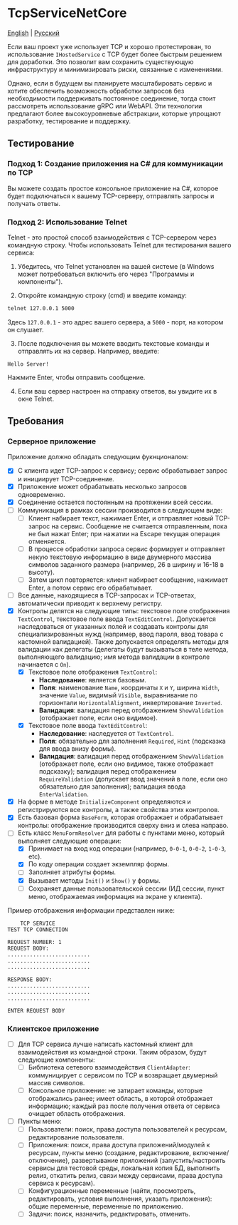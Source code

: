 # TcpServiceNetCore

[English](README.md) | [Русский](README.ru.md)

Если ваш проект уже использует TCP и хорошо протестирован, то использование `IHostedService` с TCP будет более быстрым решением для доработки. Это позволит вам сохранить существующую инфраструктуру и минимизировать риски, связанные с изменениями.

Однако, если в будущем вы планируете масштабировать сервис и хотите обеспечить возможность обработки запросов без необходимости поддерживать постоянное соединение, тогда стоит рассмотреть использование gRPC или WebAPI. Эти технологии предлагают более высокоуровневые абстракции, которые упрощают разработку, тестирование и поддержку.

## Тестирование

### Подход 1: Создание приложения на C# для коммуникации по TCP

Вы можете создать простое консольное приложение на C#, которое будет подключаться к вашему TCP-серверу, отправлять запросы и получать ответы.

### Подход 2: Использование Telnet

Telnet - это простой способ взаимодействия с TCP-сервером через командную строку. Чтобы использовать Telnet для тестирования вашего сервиса:

1. Убедитесь, что Telnet установлен на вашей системе (в Windows может потребоваться включить его через "Программы и компоненты").

2. Откройте командную строку (cmd) и введите команду:

```bat
telnet 127.0.0.1 5000
```

Здесь `127.0.0.1` - это адрес вашего сервера, а `5000` - порт, на котором он слушает.

3. После подключения вы можете вводить текстовые команды и отправлять их на сервер. Например, введите:

```
Hello Server!
```

Нажмите Enter, чтобы отправить сообщение.

4. Если ваш сервер настроен на отправку ответов, вы увидите их в окне Telnet.

## Требования

### Серверное приложение

Приложение должно обладать следующим фукнционалом:
- [x] С клиента идет TCP-запрос к сервису; сервис обрабатывает запрос и инициирует TCP-соединение.
- [x] Приложение может обрабатывать несколько запросов одновременно.
- [x] Соединение остается постоянным на протяжении всей сессии.
- [ ] Коммуникация в рамках сессии производится в следующем виде:
    - [ ] Клиент набирает текст, нажимает Enter, и отправляет новый TCP-запрос на сервис. Сообщение не считается отправленным, пока не был нажат Enter; при нажатии на Escape текущая операция отменяется.
    - [ ] В процессе обработки запроса сервис формирует и отправляет некую текстовую информацию в виде двумерного массива символов заданного размера (например, 26 в ширину и 16-18 в высоту).
    - [ ] Затем цикл повторяется: клиент набирает сообщение, нажимает Enter, а потом сервис его обрабатывает.
- [ ] Все данные, находящиеся в TCP-запросах и TCP-ответах, автоматически приводит к верхнему регистру.
- [x] Контролы делятся на следующие типы: текстовое поле отображения `TextControl`, текстовое поле ввода `TextEditControl`. Допускается наследоваться от указанных полей и создавать контролы для специализированных нужд (например, ввод пароля, ввод товара с кастомной валидацией). Также допускается определять методы для валидации как делегаты (делегаты будут вызываться в теле метода, выполняющего валидацию; имя метода валидации в контроле начинается с `On`).
    - [x] Текстовое поле отображения `TextControl`:
        - **Наследование**: является базовым.
        - **Поля**: наименование `Name`, координаты `X` и `Y`, ширина `Width`, значение `Value`, видимый `Visible`, выравнивание по горизонтали `HorizontalAlignment`, инвертирование `Inverted`.
        - **Валидация**: валидация перед отображением `ShowValidation` (отображает поле, если оно видимое).
    - [x] Текстовое поле ввода `TextEditControl`:
        - **Наследование**: наследуется от `TextControl`.
        - **Поля**: обязательно для заполнения `Required`, `Hint` (подсказка для ввода внизу формы).
        - **Валидация**: валидация перед отображением `ShowValidation` (отображает поле, если оно видимое, также отображает подсказку); валидация перед отображением `RequireValidation` (допускает ввод значений в поле, если оно обязательно для заполнения); валидация ввода `EnterValidation`.
- [x] На форме в методе `InitializeComponent` определяются и регистрируются все контролы, а также свойства этих контролов.
- [x] Есть базовая форма `BaseForm`, которая отображает и обрабатывает контролы: отображение производится сверху вниз и слева направо.
- [ ] Есть класс `MenuFormResolver` для работы с пунктами меню, который выполняет следующие операции:
    - [x] Принимает на вход код операции (например, `0-0-1`, `0-0-2`, `1-0-3`, etc).
    - [x] По коду операции создает экземпляр формы.
    - [ ] Заполняет атрибуты формы.
    - [x] Вызывает методы `Init()` и `Show()` у формы.
    - [ ] Сохраняет данные пользовательской сессии (ИД сессии, пункт меню, отображаемая информация на экране у клиента).

Пример отображения информации представлен ниже:
```
    TCP SERVICE
TEST TCP CONNECTION

REQUEST NUMBER: 1
REQUEST BODY:
..........................
..........................
..........................

RESPONSE BODY:
..........................
..........................
..........................

ENTER REQUEST BODY
```

### Клиентское приложение

- [ ] Для TCP сервиса лучше написать кастомный клиент для взаимодействия из командной строки. Таким образом, будут следующие компоненты:
    - [ ] Библиотека сетевого взаимодействия `ClientAdapter`: коммуницирует с сервисом по TCP и возвращает двумерный массив символов.
    - [ ] Консольное приложение: не затирает команды, которые отображались ранее; имеет область, в которой отображает информацию; каждый раз после получения ответа от сервиса очищает область отображения.
- [ ] Пункты меню:
    - [ ] Пользователи: поиск, права доступа пользователей к ресурсам, редактирование пользователя.
    - [ ] Приложения: поиск, права доступа приложений/модулей к ресурсам, пункты меню (создание, редактирование, включение/отключение), развертывание приложений (запустить/настроить сервисы для тестовой среды, локальная копия БД, выполнить релиз, откатить релиз, связи между сервисами, права доступа сервиса к ресурсам).
    - [ ] Конфигурационные переменные (найти, просмотреть, редактировать, условия выполнения, указать приложения): общие переменные, переменные по приложению.
    - [ ] Задачи: поиск, назначить, редактировать, отменить.
